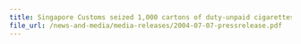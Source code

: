 ```yaml
---
title: Singapore Customs seized 1,000 cartons of duty-unpaid cigarettes and 18,000 pieces of uncensored optical discs
file_url: /news-and-media/media-releases/2004-07-07-pressrelease.pdf
---
```

